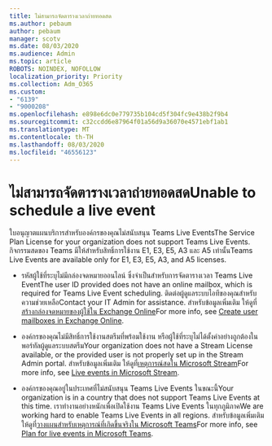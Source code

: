```yaml
---
title: ไม่สามารถจัดตารางเวลาถ่ายทอดสด
ms.author: pebaum
author: pebaum
manager: scotv
ms.date: 08/03/2020
ms.audience: Admin
ms.topic: article
ROBOTS: NOINDEX, NOFOLLOW
localization_priority: Priority
ms.collection: Adm_O365
ms.custom:
- "6139"
- "9000208"
ms.openlocfilehash: e898e6dc0e779735b104cd5f304fc9e438b2f9b4
ms.sourcegitcommit: c32ccdd6e87964f01a56d9a36070e4571ebf1ab1
ms.translationtype: MT
ms.contentlocale: th-TH
ms.lasthandoff: 08/03/2020
ms.locfileid: "46556123"
---
```

# <a name="unable-to-schedule-a-live-event"></a><span data-ttu-id="c4293-102">ไม่สามารถจัดตารางเวลาถ่ายทอดสด</span><span class="sxs-lookup"><span data-stu-id="c4293-102">Unable to schedule a live event</span></span>

<span data-ttu-id="c4293-103">ใบอนุญาตแผนบริการสําหรับองค์กรของคุณไม่สนับสนุน Teams Live Events</span><span class="sxs-lookup"><span data-stu-id="c4293-103">The Service Plan License for your organization does not support Teams Live Events.</span></span> <span data-ttu-id="c4293-104">กิจกรรมสดของ Teams มีให้สําหรับสิทธิ์การใช้งาน E1, E3, E5, A3 และ A5 เท่านั้น</span><span class="sxs-lookup"><span data-stu-id="c4293-104">Teams Live Events are available only for E1, E3, E5, A3, and A5 licenses.</span></span>

- <span data-ttu-id="c4293-105">รหัสผู้ใช้ที่ระบุไม่มีกล่องจดหมายออนไลน์ ซึ่งจําเป็นสําหรับการจัดตารางเวลา Teams Live Event</span><span class="sxs-lookup"><span data-stu-id="c4293-105">The user ID provided does not have an online mailbox, which is required for Teams Live Event scheduling.</span></span> <span data-ttu-id="c4293-106">ติดต่อผู้ดูแลระบบไอทีของคุณสําหรับความช่วยเหลือ</span><span class="sxs-lookup"><span data-stu-id="c4293-106">Contact your IT Admin for assistance.</span></span> <span data-ttu-id="c4293-107">สําหรับข้อมูลเพิ่มเติม ให้ดูที่[สร้างกล่องจดหมายของผู้ใช้ใน Exchange Online](https://docs.microsoft.com/exchange/recipients-in-exchange-online/create-user-mailboxes)</span><span class="sxs-lookup"><span data-stu-id="c4293-107">For more info, see [Create user mailboxes in Exchange Online](https://docs.microsoft.com/exchange/recipients-in-exchange-online/create-user-mailboxes).</span></span>

- <span data-ttu-id="c4293-108">องค์กรของคุณไม่มีสิทธิ์การใช้งานสตรีมที่พร้อมใช้งาน หรือผู้ใช้ที่ระบุไม่ได้ตั้งค่าอย่างถูกต้องในพอร์ทัลผู้ดูแลระบบสตรีม</span><span class="sxs-lookup"><span data-stu-id="c4293-108">Your organization does not have a Stream License available, or the provided user is not properly set up in the Stream Admin portal.</span></span> <span data-ttu-id="c4293-109">สําหรับข้อมูลเพิ่มเติม ให้ดูที่[เหตุการณ์สดใน Microsoft Stream](https://docs.microsoft.com/stream/live-event-overview)</span><span class="sxs-lookup"><span data-stu-id="c4293-109">For more info, see [Live events in Microsoft Stream](https://docs.microsoft.com/stream/live-event-overview).</span></span>

- <span data-ttu-id="c4293-110">องค์กรของคุณอยู่ในประเทศที่ไม่สนับสนุน Teams Live Events ในขณะนี้</span><span class="sxs-lookup"><span data-stu-id="c4293-110">Your organization is in a country that does not support Teams Live Events at this time.</span></span> <span data-ttu-id="c4293-111">เราทํางานอย่างหนักเพื่อเปิดใช้งาน Teams Live Events ในทุกภูมิภาค</span><span class="sxs-lookup"><span data-stu-id="c4293-111">We are working hard to enable Teams Live Events in all regions.</span></span> <span data-ttu-id="c4293-112">สําหรับข้อมูลเพิ่มเติม ให้ดูที่[วางแผนสําหรับเหตุการณ์ที่เกิดขึ้นจริงใน Microsoft Teams](https://docs.microsoft.com/microsoftteams/teams-live-events/plan-for-teams-live-events)</span><span class="sxs-lookup"><span data-stu-id="c4293-112">For more info, see [Plan for live events in Microsoft Teams](https://docs.microsoft.com/microsoftteams/teams-live-events/plan-for-teams-live-events).</span></span>